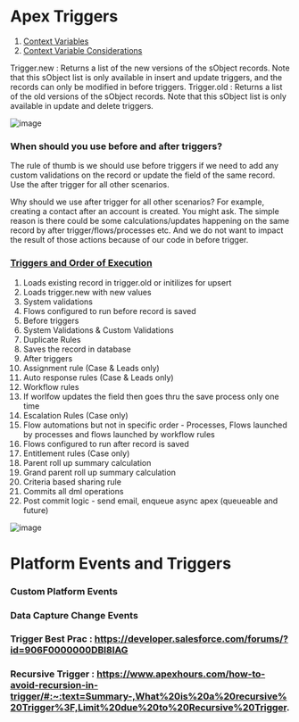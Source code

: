 # Apex Triggers
1. [Context Variables](https://developer.salesforce.com/docs/atlas.en-us.apexcode.meta/apexcode/apex_triggers_context_variables.htm)
1. [Context Variable Considerations](https://developer.salesforce.com/docs/atlas.en-us.apexcode.meta/apexcode/apex_triggers_context_variables_considerations.htm)
 

Trigger.new : Returns a list of the new versions of the sObject records. Note that this sObject list is only available in insert and update triggers, and the records can only be modified in before triggers.
Trigger.old : Returns a list of the old versions of the sObject records. Note that this sObject list is only available in update and delete triggers.


![image](https://user-images.githubusercontent.com/34469349/153751105-a5789a44-1619-4232-baeb-d9189f764f91.png)



### When should you use before and after triggers?

The rule of thumb is we should use before triggers if we need to add any custom validations on the record or update the field of the same record.
Use the after trigger for all other scenarios.

Why should we use after trigger for all other scenarios? For example, creating a contact after an account is created. You might ask.
The simple reason is there could be some calculations/updates happening on the same record by after trigger/flows/processes etc. And we do not want to impact the result of those actions because of our code in before trigger.

### [Triggers and Order of Execution](https://developer.salesforce.com/docs/atlas.en-us.apexcode.meta/apexcode/apex_triggers_order_of_execution.htm)

  1. Loads existing record in trigger.old or initilizes for upsert
  2. Loads trigger.new with new values
  3. System validations
  4. Flows configured to run before record is saved
  5. Before triggers
  6. System Validations & Custom Validations
  7. Duplicate Rules
  8. Saves the record in database
  9. After triggers
  10. Assignment rule (Case & Leads only)
  11. Auto response rules (Case & Leads only)
  12. Workflow rules
  13. If worlfow updates the field then goes thru the save process only one time
  14. Escalation Rules (Case only)
  15. Flow automations but not in specific order - Processes, Flows launched by processes and flows launched by workflow rules
  16. Flows configured to run after record is saved
  17. Entitlement rules (Case only)
  18. Parent roll up summary calculation
  19. Grand parent roll up summary calculation
  20. Criteria based sharing rule
  21. Commits all dml operations
  22. Post commit logic - send email, enqueue async apex (queueable and future)
  
![image](https://user-images.githubusercontent.com/34469349/153751113-921ed046-43f6-4782-99ac-268a7e2eb3c9.png)

# Platform Events and Triggers

### Custom Platform Events
### Data Capture Change Events
### Trigger Best Prac : https://developer.salesforce.com/forums/?id=906F0000000DBl8IAG
### Recursive Trigger : https://www.apexhours.com/how-to-avoid-recursion-in-trigger/#:~:text=Summary-,What%20is%20a%20recursive%20Trigger%3F,Limit%20due%20to%20Recursive%20Trigger.

